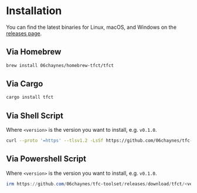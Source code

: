 # Installation

You can find the latest binaries for Linux, macOS, and Windows on the [releases page](https://github.com/06chaynes/tfc-toolset/releases).

## Via Homebrew

```sh
brew install 06chaynes/homebrew-tfct/tfct
```

## Via Cargo

```sh
cargo install tfct
```

## Via Shell Script

Where `<version>` is the version you want to install, e.g. `v0.1.0`.

```sh
curl --proto '=https' --tlsv1.2 -LsSf https://github.com/06chaynes/tfc-toolset/releases/download/tfct/<version>/tfct-installer.sh | sh
```

## Via Powershell Script

Where `<version>` is the version you want to install, e.g. `v0.1.0`.

```powershell
irm https://github.com/06chaynes/tfc-toolset/releases/download/tfct/<version>/tfct-installer.ps1 | iex
```